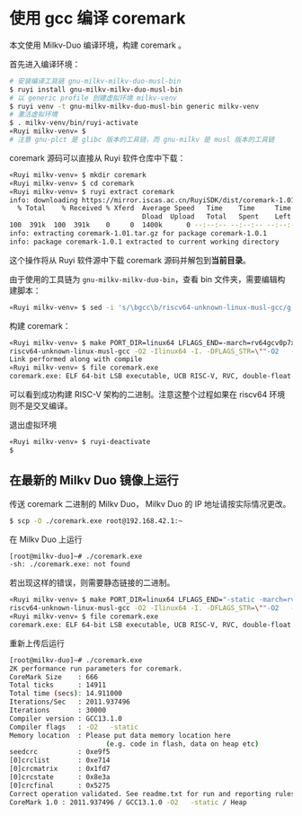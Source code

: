 # 使用 gcc 编译 coremark

本文使用 Milkv-Duo 编译环境，构建 coremark 。

首先进入编译环境：

```bash
# 安装编译工具链 gnu-milkv-milkv-duo-musl-bin
$ ruyi install gnu-milkv-milkv-duo-musl-bin
# 以 generic profile 创建虚拟环境 milkv-venv
$ ruyi venv -t gnu-milkv-milkv-duo-musl-bin generic milkv-venv
# 激活虚拟环境
$ . milkv-venv/bin/ruyi-activate
«Ruyi milkv-venv» $
# 注意 gnu-plct 是 glibc 版本的工具链，而 gnu-milkv 是 musl 版本的工具链
```

coremark 源码可以直接从 Ruyi 软件仓库中下载：

```bash
«Ruyi milkv-venv» $ mkdir coremark
«Ruyi milkv-venv» $ cd coremark
«Ruyi milkv-venv» $ ruyi extract coremark
info: downloading https://mirror.iscas.ac.cn/RuyiSDK/dist/coremark-1.01.tar.gz to /home/myon/.cache/ruyi/distfiles/coremark-1.01.tar.gz
  % Total    % Received % Xferd  Average Speed   Time    Time     Time  Current
                                 Dload  Upload   Total   Spent    Left  Speed
100  391k  100  391k    0     0  1400k      0 --:--:-- --:--:-- --:--:-- 1404k
info: extracting coremark-1.01.tar.gz for package coremark-1.0.1
info: package coremark-1.0.1 extracted to current working directory
```

这个操作将从 Ruyi 软件源中下载 coremark 源码并解包到**当前目录**。

由于使用的工具链为 ``gnu-milkv-milkv-duo-bin``，查看 bin 文件夹，需要编辑构建脚本：

```bash
«Ruyi milkv-venv» $ sed -i 's/\bgcc\b/riscv64-unknown-linux-musl-gcc/g' linux64/core_portme.mak
```

构建 coremark：

```bash
«Ruyi milkv-venv» $ make PORT_DIR=linux64 LFLAGS_END=-march=rv64gcv0p7xthead link
riscv64-unknown-linux-musl-gcc -O2 -Ilinux64 -I. -DFLAGS_STR=\""-O2   -march=rv64gcv0p7xthead"\" -DITERATIONS=0  core_list_join.c core_main.c core_matrix.c core_state.c core_util.c linux64/core_portme.c -o ./coremark.exe -march=rv64gcv0p7xthead
Link performed along with compile
«Ruyi milkv-venv» $ file coremark.exe
coremark.exe: ELF 64-bit LSB executable, UCB RISC-V, RVC, double-float ABI, version 1 (SYSV), dynamically linked, interpreter /lib/ld-musl-riscv64v0p7_xthead.so.1, with debug_info, not stripped
```

可以看到成功构建 RISC-V 架构的二进制。注意这整个过程如果在 riscv64 环境则不是交叉编译。

退出虚拟环境

```bash
«Ruyi milkv-venv» $ ruyi-deactivate
$
```

## 在最新的 Milkv Duo 镜像上运行

传送 coremark 二进制的 Milkv Duo， Milkv Duo 的 IP 地址请按实际情况更改。

```bash
$ scp -O ./coremark.exe root@192.168.42.1:~
```

在 Milkv Duo 上运行

```bash
[root@milkv-duo]~# ./coremark.exe
-sh: ./coremark.exe: not found
```

若出现这样的错误，则需要静态链接的二进制。

```bash
«Ruyi milkv-venv» $ make PORT_DIR=linux64 LFLAGS_END="-static -march=rv64gcv0p7xthead" link
riscv64-unknown-linux-musl-gcc -O2 -Ilinux64 -I. -DFLAGS_STR=\""-O2   -static -march=rv64gcv0p7xthead"\" -DITERATIONS=0  core_list_join.c core_main.c core_matrix.c core_state.c core_util.c linux64/core_portme.c -o ./coremark.exe -static -march=rv64gcv0p7xthead
«Ruyi milkv-venv» $ file coremark.exe
coremark.exe: ELF 64-bit LSB executable, UCB RISC-V, RVC, double-float ABI, version 1 (SYSV), statically linked, with debug_info, not stripped
```

重新上传后运行

```bash
[root@milkv-duo]~# ./coremark.exe
2K performance run parameters for coremark.
CoreMark Size    : 666
Total ticks      : 14911
Total time (secs): 14.911000
Iterations/Sec   : 2011.937496
Iterations       : 30000
Compiler version : GCC13.1.0
Compiler flags   : -O2   -static
Memory location  : Please put data memory location here
                        (e.g. code in flash, data on heap etc)
seedcrc          : 0xe9f5
[0]crclist       : 0xe714
[0]crcmatrix     : 0x1fd7
[0]crcstate      : 0x8e3a
[0]crcfinal      : 0x5275
Correct operation validated. See readme.txt for run and reporting rules.
CoreMark 1.0 : 2011.937496 / GCC13.1.0 -O2   -static / Heap
```

